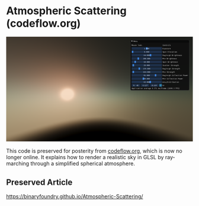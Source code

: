 # Atmospheric Scattering (codeflow.org)

![](docs/scatter.png)

This code is preserved for posterity from [codeflow.org](https://web.archive.org/web/20200313091416/http://codeflow.org/entries/2011/apr/13/advanced-webgl-part-2-sky-rendering/), which is now no longer online. It explains how to render a realistic sky in GLSL by ray‐marching through a simplified spherical atmosphere.

## Preserved Article

https://binaryfoundry.github.io/Atmospheric-Scattering/
